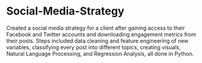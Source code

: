 # Social-Media-Strategy
Created a social media strategy for a client after gaining access to their Facebook and Twitter accounts and downloading engagement metrics from their posts. Steps included data cleaning and feature engineering of new variables, classifying every post into different topics, creating visuals, Natural Language Processing, and Regression Analysis, all done in Python.
